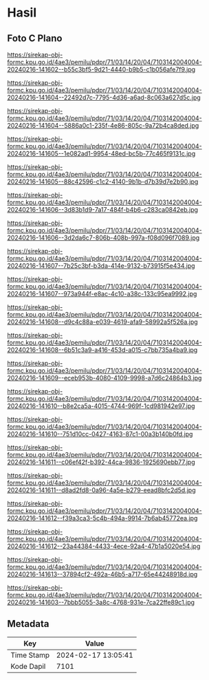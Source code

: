 # Hasil

## Foto C Plano

https://sirekap-obj-formc.kpu.go.id/4ae3/pemilu/pdpr/71/03/14/20/04/7103142004004-20240216-141602--b55c3bf5-9d21-4440-b9b5-c1b056afe7f9.jpg

https://sirekap-obj-formc.kpu.go.id/4ae3/pemilu/pdpr/71/03/14/20/04/7103142004004-20240216-141604--22492d7c-7795-4d36-a6ad-8c063a627d5c.jpg

https://sirekap-obj-formc.kpu.go.id/4ae3/pemilu/pdpr/71/03/14/20/04/7103142004004-20240216-141604--5886a0c1-235f-4e86-805c-9a72b4ca8ded.jpg

https://sirekap-obj-formc.kpu.go.id/4ae3/pemilu/pdpr/71/03/14/20/04/7103142004004-20240216-141605--1e082ad1-9954-48ed-bc5b-77c465f9131c.jpg

https://sirekap-obj-formc.kpu.go.id/4ae3/pemilu/pdpr/71/03/14/20/04/7103142004004-20240216-141605--88c42596-c1c2-4140-9b1b-d7b39d7e2b90.jpg

https://sirekap-obj-formc.kpu.go.id/4ae3/pemilu/pdpr/71/03/14/20/04/7103142004004-20240216-141606--3d83b1d9-7a17-484f-b4b6-c283ca0842eb.jpg

https://sirekap-obj-formc.kpu.go.id/4ae3/pemilu/pdpr/71/03/14/20/04/7103142004004-20240216-141606--3d2da6c7-806b-408b-997a-f08d096f7089.jpg

https://sirekap-obj-formc.kpu.go.id/4ae3/pemilu/pdpr/71/03/14/20/04/7103142004004-20240216-141607--7b25c3bf-b3da-414e-9132-b73915f5e434.jpg

https://sirekap-obj-formc.kpu.go.id/4ae3/pemilu/pdpr/71/03/14/20/04/7103142004004-20240216-141607--973a944f-e8ac-4c10-a38c-133c95ea9992.jpg

https://sirekap-obj-formc.kpu.go.id/4ae3/pemilu/pdpr/71/03/14/20/04/7103142004004-20240216-141608--d9c4c88a-e039-4619-afa9-58992a5f526a.jpg

https://sirekap-obj-formc.kpu.go.id/4ae3/pemilu/pdpr/71/03/14/20/04/7103142004004-20240216-141608--6b51c3a9-a416-453d-a015-c7bb735a4ba9.jpg

https://sirekap-obj-formc.kpu.go.id/4ae3/pemilu/pdpr/71/03/14/20/04/7103142004004-20240216-141609--eceb953b-4080-4109-9998-a7d6c24864b3.jpg

https://sirekap-obj-formc.kpu.go.id/4ae3/pemilu/pdpr/71/03/14/20/04/7103142004004-20240216-141610--b8e2ca5a-4015-4744-969f-1cd981942e97.jpg

https://sirekap-obj-formc.kpu.go.id/4ae3/pemilu/pdpr/71/03/14/20/04/7103142004004-20240216-141610--751d10cc-0427-4163-87c1-00a3b140b0fd.jpg

https://sirekap-obj-formc.kpu.go.id/4ae3/pemilu/pdpr/71/03/14/20/04/7103142004004-20240216-141611--c06ef42f-b392-44ca-9836-1925690ebb77.jpg

https://sirekap-obj-formc.kpu.go.id/4ae3/pemilu/pdpr/71/03/14/20/04/7103142004004-20240216-141611--d8ad2fd8-0a96-4a5e-b279-eead8bfc2d5d.jpg

https://sirekap-obj-formc.kpu.go.id/4ae3/pemilu/pdpr/71/03/14/20/04/7103142004004-20240216-141612--f39a3ca3-5c4b-494a-9914-7b6ab45772ea.jpg

https://sirekap-obj-formc.kpu.go.id/4ae3/pemilu/pdpr/71/03/14/20/04/7103142004004-20240216-141612--23a44384-4433-4ece-92a4-47b1a5020e54.jpg

https://sirekap-obj-formc.kpu.go.id/4ae3/pemilu/pdpr/71/03/14/20/04/7103142004004-20240216-141613--37894cf2-492a-46b5-a717-65e44248918d.jpg

https://sirekap-obj-formc.kpu.go.id/4ae3/pemilu/pdpr/71/03/14/20/04/7103142004004-20240216-141603--7bbb5055-3a8c-4768-931e-7ca22ffe89c1.jpg


## Metadata

| Key        | Value               |
| ---------- | ------------------- |
| Time Stamp | 2024-02-17 13:05:41 |
| Kode Dapil | 7101                |



